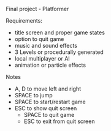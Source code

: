 Final project - Platformer

Requirements:
* title screen and proper game states
* option to quit game
* music and sound effects
* 3 Levels or procedurally generated
* local multiplayer or AI
* animation or particle effects 

Notes
* A, D to move left and right
* SPACE to jump
* SPACE to start/restart game
* ESC to show quit screen
  * SPACE to quit game
  * ESC to exit from quit screen
